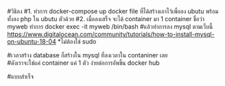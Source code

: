 #วิธิลง 
#1. ทำการ docker-compose up docker file ที่ได้สร้างเอาไว้เพื่อลง ubutu พร้อมทั้งลง php ใน ubutu ตัวด้วย
#2. เมื่อลงเสร็จ จะได้ container มา 1 container  ชื่อว่า myweb ทำการ docker exec -it myweb /bin/bash
#แล้วทำการลง  mysql ตามเว็บนี้ https://www.digitalocean.com/community/tutorials/how-to-install-mysql-on-ubuntu-18-04 *ไม่ต้องใช่ sudo


#เวลาสร้าง database ก็สร้างใน mysql ที่ลงเวลาใน contaniner เลย   
#ดังเราจะใช่แค่ container แค่ 1 ตัว ง่ายต่อการอัพขึ้น docker hub

#แบบสำเร็จ 
